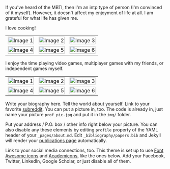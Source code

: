 If you've heard of the MBTI, then I'm an intp type of person (I'm convinced of it myself). However, it doesn't affect my enjoyment of life at all. I am grateful for what life has given me.

I love cooking!
<table>
  <tr>
    <td><img src="../assets/img/1.jpg" alt="Image 1" style="width:100%"></td>
    <td><img src="../assets/img/1.jpg" alt="Image 2" style="width:100%"></td>
    <td><img src="../assets/img/1.jpg" alt="Image 3" style="width:100%"></td>
  </tr>
  <tr>
    <td><img src="../assets/img/1.jpg" alt="Image 4" style="width:100%"></td>
    <td><img src="../assets/img/1.jpg" alt="Image 5" style="width:100%"></td>
    <td><img src="../assets/img/1.jpg" alt="Image 6" style="width:100%"></td>
  </tr>
</table>


I enjoy the time playing video games, multiplayer games with my friends, or independent games myself.
<table>
  <tr>
    <td><img src="assets/img/1.jpg" alt="Image 1" style="width:100%"></td>
    <td><img src="assets/img/1.jpg" alt="Image 2" style="width:100%"></td>
    <td><img src="assets/img/1.jpg" alt="Image 3" style="width:100%"></td>
  </tr>
  <tr>
    <td><img src="assets/img/1.jpg" alt="Image 4" style="width:100%"></td>
    <td><img src="assets/img/1.jpg" alt="Image 5" style="width:100%"></td>
    <td><img src="assets/img/1.jpg" alt="Image 6" style="width:100%"></td>
  </tr>
</table>




Write your biography here. Tell the world about yourself. Link to your favorite [subreddit](http://reddit.com). You can put a picture in, too. The code is already in, just name your picture `prof_pic.jpg` and put it in the `img/` folder.

Put your address / P.O. box / other info right below your picture. You can also disable any these elements by editing `profile` property of the YAML header of your `_pages/about.md`. Edit `_bibliography/papers.bib` and Jekyll will render your [publications page](/al-folio/publications/) automatically.

Link to your social media connections, too. This theme is set up to use [Font Awesome icons](https://fontawesome.com/) and [Academicons](https://jpswalsh.github.io/academicons/), like the ones below. Add your Facebook, Twitter, LinkedIn, Google Scholar, or just disable all of them.
